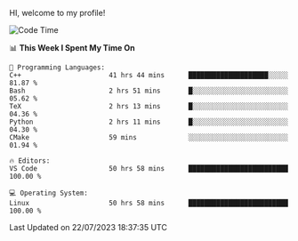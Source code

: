 HI, welcome to my profile!
<!--START_SECTION:waka-->
![Code Time](http://img.shields.io/badge/Code%20Time-1%2C053%20hrs%2020%20mins-blue)

📊 **This Week I Spent My Time On** 

```text
💬 Programming Languages: 
C++                      41 hrs 44 mins      ████████████████████░░░░░   81.87 % 
Bash                     2 hrs 51 mins       █░░░░░░░░░░░░░░░░░░░░░░░░   05.62 % 
TeX                      2 hrs 13 mins       █░░░░░░░░░░░░░░░░░░░░░░░░   04.36 % 
Python                   2 hrs 11 mins       █░░░░░░░░░░░░░░░░░░░░░░░░   04.30 % 
CMake                    59 mins             ░░░░░░░░░░░░░░░░░░░░░░░░░   01.94 % 

🔥 Editors: 
VS Code                  50 hrs 58 mins      █████████████████████████   100.00 % 

💻 Operating System: 
Linux                    50 hrs 58 mins      █████████████████████████   100.00 % 
```


 Last Updated on 22/07/2023 18:37:35 UTC
<!--END_SECTION:waka-->
